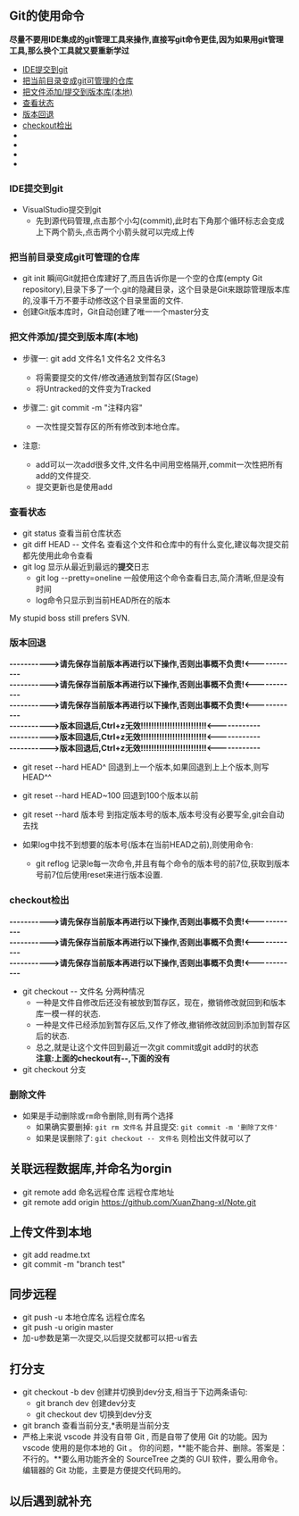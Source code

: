 ## Git的使用命令

**尽量不要用IDE集成的git管理工具来操作,直接写git命令更佳,因为如果用git管理工具,那么换个工具就又要重新学过**
- [IDE提交到git](#1)
- [把当前目录变成git可管理的仓库](#2)
- [把文件添加/提交到版本库(本地)](#3)
- [查看状态](#4)
- [版本回退](#5)
- [checkout检出](#6)
- [](#4)
- [](#4)
- [](#4)
- [](#4)

### <span id = '1'>IDE提交到git</span>
- VisualStudio提交到git
    - 先到源代码管理,点击那个小勾(commit),此时右下角那个循环标志会变成上下两个箭头,点击两个小箭头就可以完成上传

### <span id = '2'>把当前目录变成git可管理的仓库</span>
- git init 瞬间Git就把仓库建好了,而且告诉你是一个空的仓库(empty Git repository),目录下多了一个.git的隐藏目录，这个目录是Git来跟踪管理版本库的,没事千万不要手动修改这个目录里面的文件.
- 创建Git版本库时，Git自动创建了唯一一个master分支

### <sapn id = '3'>把文件添加/提交到版本库(本地)</span>
- 步骤一: git add 文件名1 文件名2 文件名3
    - 将需要提交的文件/修改通通放到暂存区(Stage)
    - 将Untracked的文件变为Tracked
- 步骤二: git commit -m "注释内容"
    - 一次性提交暂存区的所有修改到本地仓库。

- 注意:
    - add可以一次add很多文件,文件名中间用空格隔开,commit一次性把所有add的文件提交.
    - 提交更新也是使用add

### <span id = '4'>查看状态</span>
- git status 查看当前仓库状态
- git diff HEAD -- 文件名 查看这个文件和仓库中的有什么变化,建议每次提交前都先使用此命令查看
- git log 显示从最近到最远的**提交**日志
    - git log --pretty=oneline 一般使用这个命令查看日志,简介清晰,但是没有时间
    - log命令只显示到当前HEAD所在的版本

My stupid boss still prefers SVN.

### <span id = '5'>版本回退</span>
**----------->请先保存当前版本再进行以下操作,否则出事概不负责!<------------**  
**----------->请先保存当前版本再进行以下操作,否则出事概不负责!<------------**  
**----------->请先保存当前版本再进行以下操作,否则出事概不负责!<------------**  
**----------->版本回退后,Ctrl+z无效!!!!!!!!!!!!!!!!!!!!!!!!!<------------**  
**----------->版本回退后,Ctrl+z无效!!!!!!!!!!!!!!!!!!!!!!!!!<------------**  
**----------->版本回退后,Ctrl+z无效!!!!!!!!!!!!!!!!!!!!!!!!!<------------**  
- git reset --hard HEAD^ 回退到上一个版本,如果回退到上上个版本,则写HEAD^^
- git reset --hard HEAD~100 回退到100个版本以前

- git reset --hard 版本号 到指定版本号的版本,版本号没有必要写全,git会自动去找
- 如果log中找不到想要的版本号(版本在当前HEAD之前),则使用命令:
    - git reflog 记录le每一次命令,并且有每个命令的版本号的前7位,获取到版本号前7位后使用reset来进行版本设置.

### <span id = '6'>checkout检出</sapn>
**----------->请先保存当前版本再进行以下操作,否则出事概不负责!<------------**  
**----------->请先保存当前版本再进行以下操作,否则出事概不负责!<------------**  
**----------->请先保存当前版本再进行以下操作,否则出事概不负责!<------------**  
- git checkout -- 文件名 分两种情况
    - 一种是文件自修改后还没有被放到暂存区，现在，撤销修改就回到和版本库一模一样的状态.
    - 一种是文件已经添加到暂存区后,又作了修改,撤销修改就回到添加到暂存区后的状态.
    - 总之,就是让这个文件回到最近一次git commit或git add时的状态  
**注意:上面的checkout有--,下面的没有**  
- git checkout 分支

### <span id = '7'>删除文件</span>
- 如果是手动删除或`rm`命令删除,则有两个选择
    - 如果确实要删掉: `git rm 文件名` 并且提交: `git commit -m '删除了文件'`
    - 如果是误删除了: `git checkout -- 文件名` 则检出文件就可以了



## 关联远程数据库,并命名为orgin
- git remote add 命名远程仓库 远程仓库地址
- git remote add origin https://github.com/XuanZhang-xl/Note.git


## 上传文件到本地
- git add readme.txt 
- git commit -m "branch test"

## 同步远程
- git push -u 本地仓库名 远程仓库名
- git push -u origin master
- 加-u参数是第一次提交,以后提交就都可以把-u省去

## 打分支
- git checkout -b dev 创建并切换到dev分支,相当于下边两条语句:
    - git branch dev    创建dev分支
    - git checkout dev  切换到dev分支
- git branch 查看当前分支,*表明是当前分支
- 严格上来说 vscode 并没有自带 Git , 而是自带了使用 Git 的功能。因为 vscode 使用的是你本地的 Git 。
你的问题，**能不能合并、删除。答案是：不行的。**要么用功能齐全的 SourceTree 之类的 GUI 软件，要么用命令。
编辑器的 Git 功能，主要是方便提交代码用的。


## 以后遇到就补充
